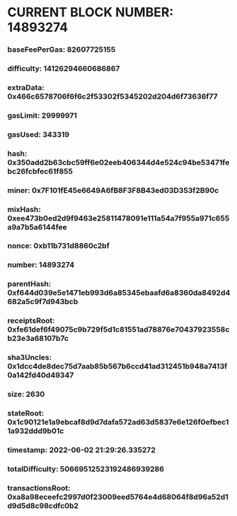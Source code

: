 # CURRENT BLOCK NUMBER: 14893274

### baseFeePerGas: 82607725155
### difficulty: 14126294660686867
### extraData: 0x466c6578706f6f6c2f53302f5345202d204d6f73636f77
### gasLimit: 29999971
### gasUsed: 343319
### hash: 0x350add2b63cbc59ff6e02eeb406344d4e524c94be53471febc26fcbfec61f855
### miner: 0x7F101fE45e6649A6fB8F3F8B43ed03D353f2B90c
### mixHash: 0xee473b0ed2d9f9463e25811478091e111a54a7f955a971c655a9a7b5a6144fee
### nonce: 0xb11b731d8860c2bf
### number: 14893274
### parentHash: 0xf644d039e5e1471eb993d6a85345ebaafd6a8360da8492d4682a5c9f7d943bcb
### receiptsRoot: 0xfe61def6f49075c9b729f5d1c81551ad78876e70437923558cb23e3a68107b7c
### sha3Uncles: 0x1dcc4de8dec75d7aab85b567b6ccd41ad312451b948a7413f0a142fd40d49347
### size: 2630
### stateRoot: 0x1c90121e1a9ebcaf8d9d7dafa572ad63d5837e6e126f0efbec11a932ddd9b01c
### timestamp: 2022-06-02 21:29:26.335272
### totalDifficulty: 50669512523192486939286
### transactionsRoot: 0xa8a98eceefc2997d0f23009eed5764e4d68064f8d96a52d1d9d5d8c98cdfc0b2
